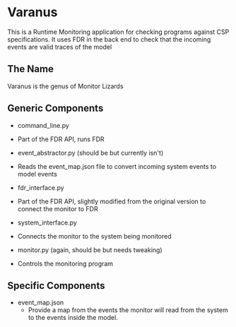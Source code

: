 # Varanus

This is a Runtime Monitoring application for checking programs against CSP specifications. It uses FDR in the back end to check that the incoming events are valid traces of the model

## The Name

Varanus is the genus of Monitor Lizards


## Generic Components

* command_line.py
 - Part of the FDR API, runs FDR
* event_abstractor.py (should be but currently isn't)
 - Reads the event_map.json file to convert incoming system events to model events
* fdr_interface.py
 - Part of the FDR API, slightly modified from the original version to connect the monitor to FDR
* system_interface.py
 - Connects the monitor to the system being monitored
* monitor.py (again, should be but needs tweaking)
 - Controls the monitoring program

## Specific Components

* event_map.json
  - Provide a map from the events the monitor will read from the system to the events inside the model.
